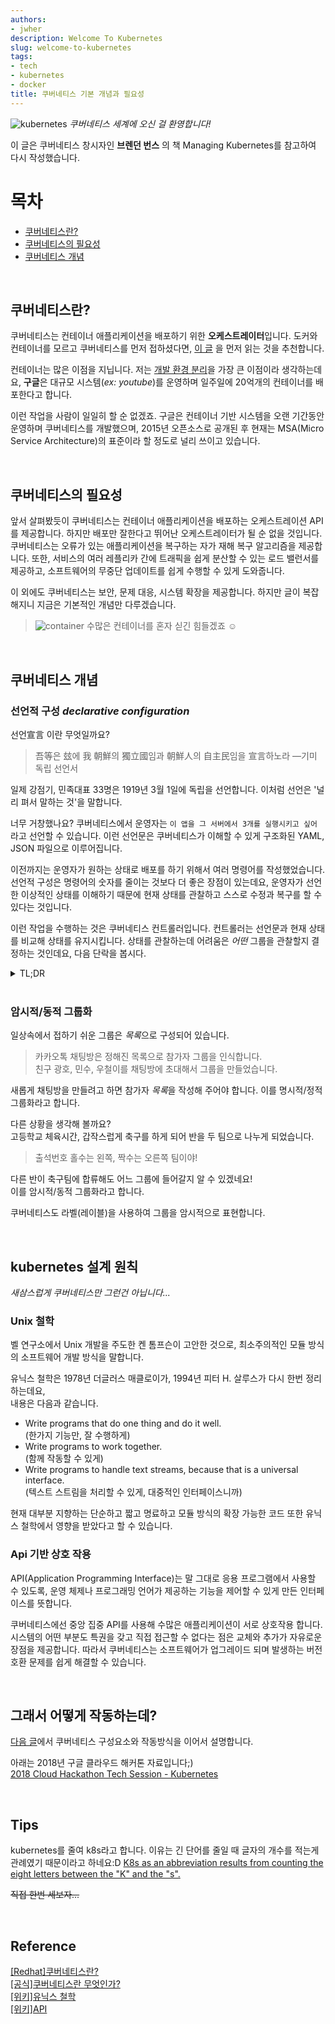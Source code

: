 ```yaml
---
authors:
- jwher
description: Welcome To Kubernetes
slug: welcome-to-kubernetes
tags:
- tech
- kubernetes
- docker
title: 쿠버네티스 기본 개념과 필요성
---
```


![kubernetes](/img/logos/kubernetes.svg)
*쿠버네티스 세계에 오신 걸 환영합니다!*

이 글은 쿠버네티스 창시자인 **브렌던 번스** 의 책 Managing Kubernetes를 참고하여 다시 작성했습니다.  
<!--truncate-->

# 목차
* [쿠버네티스란?](#쿠버네티스란?)
* [쿠버네티스의 필요성](#쿠버네티스의-필요성)
* [쿠버네티스 개념](#쿠버네티스-개념)

<br/>

## 쿠버네티스란?

쿠버네티스는 컨테이너 애플리케이션을 배포하기 위한 **오케스트레이터**입니다.
도커와 컨테이너를 모르고 쿠버네티스를 먼저 접하셨다면,
[이 글](https://jwher.github.io/2021-06-19-welcome-to-docker/) 을 먼저 읽는 것을 추천합니다.

컨테이너는 많은 이점을 지닙니다. 저는 <u>개발 환경 분리</u>을 가장 큰 이점이라 생각하는데요,
**구글**은 대규모 시스템(*ex: youtube*)를 운영하며 일주일에 20억개의 컨테이너를 배포한다고 합니다.  

이런 작업을 사람이 일일히 할 순 없겠죠.
구글은 컨테이너 기반 시스템을 오랜 기간동안 운영하며 쿠버네티스를 개발했으며,
2015년 오픈소스로 공개된 후 현재는 MSA(Micro Service Architecture)의 표준이라 할 정도로 널리 쓰이고 있습니다.

<br/>

## 쿠버네티스의 필요성

앞서 살펴봤듯이 쿠버네티스는 컨테이너 애플리케이션을 배포하는 오케스트레이션 API를 제공합니다.
하지만 배포만 잘한다고 뛰어난 오케스트레이터가 될 순 없을 것입니다.
쿠버네티스는 오류가 있는 애플리케이션을 복구하는 자가 재해 복구 알고리즘을 제공합니다.
또한, 서비스의 여러 레플리카 간에 트래픽을 쉽게 분산할 수 있는 로드 밸런서를 제공하고,
소프트웨어의 무중단 업데이트를 쉽게 수행할 수 있게 도와줍니다.

이 외에도 쿠버네티스는 보안, 문제 대응, 시스템 확장을 제공합니다.
하지만 글이 복잡해지니 지금은 기본적인 개념만 다루겠습니다.

<!--
운영자(Engineer)가 아무리 날고 기어도, *고장난* 서버가 스스로 고쳐지게 할 순 없다.  
하지만 실제 운영중에 소프트웨어, 커널 시스템, 물리적 오류로 서버는 빈번하게 고장난다.  
또한, 다수 서버에서 배포작업은 *어렵고* 운영자가 단순 노동자로 변하게 한다.

하지만 운영자를 위한 개발자들이 있었으니,  
kubernetes는 컨테이너화된 어플리케이션을 자동으로 배포, 스케일링 및 관리해주는 오픈소스 시스템이다.
-->

> ![container](container.png)
> 수많은 컨테이너를 혼자 싣긴 힘들겠죠 :relaxed:

<br/>

## 쿠버네티스 개념

### 선언적 구성 *declarative configuration*

선언宣言 이란 무엇일까요?  
> 吾等은 玆에 我 朝鮮의 獨立國임과 朝鮮人의 自主民임을 宣言하노라
> ―기미 독립 선언서

일제 강점기, 민족대표 33명은 1919년 3월 1일에 독립을 선언합니다. 이처럼 선언은 '널리 펴서 말하는 것'을 말합니다.

너무 거창했나요?
쿠버네티스에서 운영자는 ```이 앱을 그 서버에서 3개를 실행시키고 싶어``` 라고 선언할 수 있습니다.
이런 선언문은 쿠버네티스가 이해할 수 있게 구조화된 YAML, JSON 파일으로 이루어집니다.  

이전까지는 운영자가 원하는 상태로 배포를 하기 위해서 여러 명령어를 작성했었습니다.
선언적 구성은 명령어의 숫자를 줄이는 것보다 더 좋은 장점이 있는데요,
운영자가 선언한 이상적인 상태를 이해하기 때문에 현재 상태를 관찰하고 스스로 수정과 복구를 할 수 있다는 것입니다.  

이런 작업을 수행하는 것은 쿠버네티스 컨트롤러입니다.
컨트롤러는 선언문과 현재 상태를 비교해 상태를 유지시킵니다.
상태를 관찰하는데 어려움은 *어떤* 그룹을 관찰할지 결정하는 것인데요,
다음 단락을 봅시다.
<details>
<summary>TL;DR</summary>
<div markdown="1">

자연어로 실행되는 프로그래밍 언어를 꿈꿔온 저에겐 흥미있는 개념이였는데요,

학부에서 프로그래밍 언어를 들은 사람은
haskell, Erlang과 같은 함수형, Prolog와 같은 논리형 언어의 패러다임을 선언적 언어라 함을 기억할 것입니다.
좀더 친숙한 C, Java, python이 명령적(imperative) 언어는
내가 원하는 상태로 만드는 *과정*을 작성하지만, 선언적 언어는 원하는 *상태*를 작성하게 됩니다.  

명령형 언어는 목적을 달성하기 위한 방법을 최적화 할 수 있다는 장점이 있을 것입니다.
선언적 언어는 언듯 보면 *비효율*적일 것 같습니다.
특히 SQL 쿼리 최적화 작업, C보다 밑의 어셈블리 최적화를 진행하시는 분이라면 더더욱 이해하기 힘들 것입니다.  

그렇다면 선언형 언어의 장점은 무엇일까요?  
바로 목적을 이루는데 강건한(robust) 방법을 제공한다는 것입니다.
어려운 말들을 더 늘어놓자면 어떤 환경에서 실행시켜도 똑같은 결과를 주는 멱등성이 성립한다고 할까요?

컴퓨팅 성능의 향상과 함께 빠르게 개발이 가능한 파이썬과 같은 인터프리터 언어가 유행하게 된 것 처럼
우주선 프로그래밍에 쓰이던 선언형 언어도 유행하게 되는 날을 생각해 봅니다.
</div>
</details>

<br/>

### 암시적/동적 그룹화

일상속에서 접하기 쉬운 그룹은 *목록*으로 구성되어 있습니다.
> 카카오톡 채팅방은 정해진 목록으로 참가자 그룹을 인식합니다.  
> 친구 광호, 민수, 우철이를 채팅방에 초대해서 그룹을 만들었습니다.

새롭게 채팅방을 만들려고 하면 참가자 *목록*을 작성해 주어야 합니다.
이를 명시적/정적 그룹화라고 합니다.
<br/>

다른 상황을 생각해 볼까요?   
고등학교 체육시간, 갑작스럽게 축구를 하게 되어 반을 두 팀으로 나누게 되었습니다.
> 출석번호 홀수는 왼쪽, 짝수는 오른쪽 팀이야!

다른 반이 축구팀에 합류해도 어느 그룹에 들어갈지 알 수 있겠네요!  
이를 암시적/동적 그룹화라고 합니다.

쿠버네티스도 라벨(레이블)을 사용하여 그룹을 암시적으로 표현합니다.

<br/>  

## kubernetes 설계 원칙
*새삼스럽게 쿠버네티스만 그런건 아닙니다...*

### Unix 철학

벨 연구소에서 Unix 개발을 주도한 켄 톰프슨이 고안한 것으로,
최소주의적인 모듈 방식의 소프트웨어 개발 방식을 말합니다.

유닉스 철학은 1978년 더글러스 매클로이가, 1994년 피터 H. 살루스가 다시 한번 정리하는데요,  
내용은 다음과 같습니다.
* Write programs that do one thing and do it well.  
  (한가지 기능만, 잘 수행하게)  
* Write programs to work together.  
  (함께 작동할 수 있게)  
* Write programs to handle text streams, because that is a universal interface.  
  (텍스트 스트림을 처리할 수 있게, 대중적인 인터페이스니까)  

현재 대부분 지향하는 단순하고 짧고 명료하고 모듈 방식의 확장 가능한 코드 또한 유닉스 철학에서 영향을 받았다고 할 수 있습니다.

### Api 기반 상호 작용

API(Application Programming Interface)는 말 그대로 응용 프로그램에서 사용할 수 있도록,
운영 체제나 프로그래밍 언어가 제공하는 기능을 제어할 수 있게 만든 인터페이스를 뜻합니다.  

쿠버네티스에선 중앙 집중 API를 사용해 수많은 애플리케이션이 서로 상호작용 합니다.
시스템의 어떤 부분도 특권을 갖고 직접 접근할 수 없다는 점은 교체와 추가가 자유로운 장점을 제공합니다.
따라서 쿠버네티스는 소프트웨어가 업그레이드 되며 발생하는 버전 호환 문제를 쉽게 해결할 수 있습니다.

<br/>

## 그래서 어떻게 작동하는데?
[다음 글](/posts/kubernetes-architecture)에서 쿠버네티스 구성요소와 작동방식을 이어서 설명합니다.  

아래는 2018년 구글 클라우드 해커톤 자료입니다;)  
[2018 Cloud Hackathon Tech Session - Kubernetes](https://www.youtube.com/watch?v=rdyUAduXi48)

<br/>

## Tips
kubernetes를 줄여 k8s라고 합니다. 이유는 긴 단어를 줄일 때 글자의 개수를 적는게 관례였기 때문이라고 하네요:D
[K8s as an abbreviation results from counting the eight letters between the "K" and the "s".](https://kubernetes.io/docs/concepts/overview/what-is-kubernetes/)  

~~직접 한번 세보자...~~

<br/>

## Reference  

[[Redhat]쿠버네티스란?](https://www.redhat.com/ko/topics/containers/what-is-kubernetes)  
[[공식]쿠버네티스란 무엇인가?](https://kubernetes.io/ko/docs/concepts/overview/what-is-kubernetes/)  
[[위키]유닉스 철학](https://ko.wikipedia.org/wiki/%EC%9C%A0%EB%8B%89%EC%8A%A4_%EC%B2%A0%ED%95%99)  
[[위키]API](https://ko.wikipedia.org/wiki/API)



[container-definition]: https://cloud.kt.com/portal/user-guide/education-eduadvanced-edu_adv_2

<!--
구성요소
api 서버
스케줄러
설치[x]/보안/인증인가/네트워킹
모니터링
복구
확장
-->
